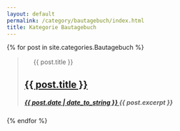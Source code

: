 ```yaml
---
layout: default
permalink: /category/bautagebuch/index.html 
title: Kategorie Bautagebuch
---
```


{% for post in site.categories.Bautagebuch %} 
<blockquote>
<svg class="genericons-neue genericons-neue-{{ post.layout }}" width="16px" height="16px"><use xmlns:xlink="http://www.w3.org/1999/xlink" xlink:href="genericons-neue.svg#{{ post.layout }}"></use></svg>
<span class="screen-reader-text">{{ post.title }}</span>
<h2 class="entry-title">
<a href="{{ post.url }}" rel="bookmark">{{ post.title }}</a>
</h2>
<h5 class="entry-date">
<a href="{{ post.url }}" title="{{ post.title }}" rel="bookmark">
<time class="entry-date" datetime="{{ post.date | date_to_string }}" pubdate>{{ post.date | date_to_string }} </time>
</a>
{{ post.excerpt }}
</h5>
</blockquote>

{% endfor %}
